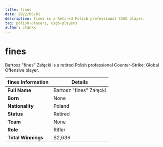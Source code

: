 ```yaml
---
title: fines
date: 2022/06/01
description: fines is a Retired Polish professional CSGO player.
tag: polish-players, csgo-players
author: ctanxx
---
```


# fines

Bartosz "fines" Załęcki is a retired Polish professional Counter-Strike: Global Offensive player.

| **fines Information** | **Details**            |
| -------------------- | ----------------------- |
| **Full Name**        | Bartosz "fines" Załęcki |
| **Born**             | None                    |
| **Nationality**      | Poland                  |
| **Status**           | Retired                 |
| **Team**             | None                    |
| **Role**             | Rifler                  |
| **Total Winnings**   | $2,636                  |